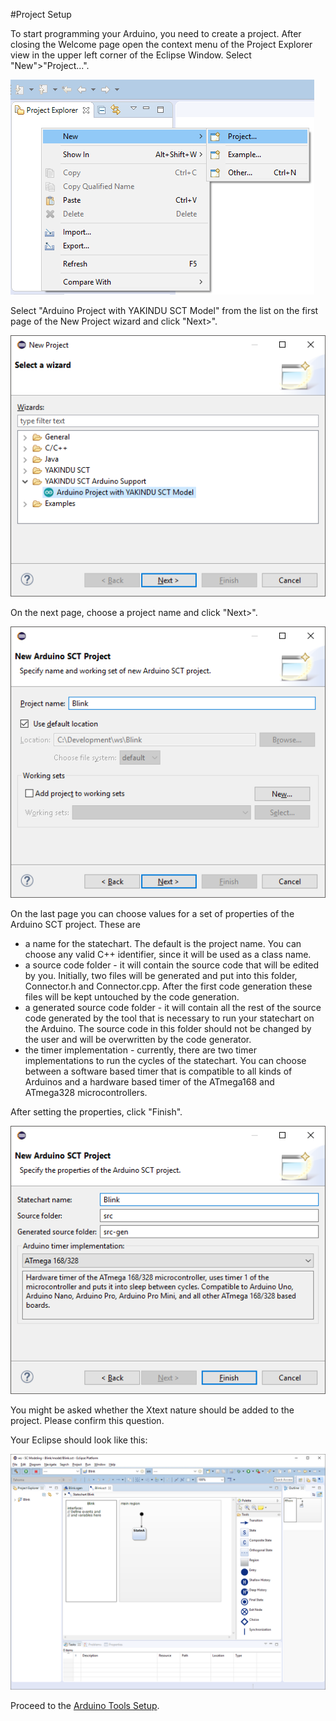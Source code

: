 #Project Setup

To start programming your Arduino, you need to create a project. After closing the Welcome page open the context menu of the Project Explorer view in the upper left corner of the Eclipse Window. Select "New">"Project...".

![New Project](../screenshots/NewProjectContextMenu.png)

Select "Arduino Project with YAKINDU SCT Model" from the list on the first page of the New Project wizard and click "Next>".

![New Project Wizard](../screenshots/NewProjectWizard.png)

On the next page, choose a project name and click "Next>".

![New Arduino SCT Project - Project Name](../screenshots/NewArduinoProjectWizardPage.png)

On the last page you can choose values for a set of properties of the Arduino SCT project. These are

* a name for the statechart. The default is the project name. You can choose any valid C++ identifier, since it will be used as a class name.
* a source code folder - it will contain the source code that will be edited by you. Initially, two files will be generated and put into this folder, <StatechartName>Connector.h and <StatechartName>Connector.cpp. After the first code generation these files will be kept untouched by the code generation.
* a generated source code folder - it will contain all the rest of the source code generated by the tool that is necessary to run your statechart on the Arduino. The source code in this folder should not be changed by the user and will be overwritten by the code generator.
* the timer implementation - currently, there are two timer implementations to run the cycles of the statechart. You can choose between a software based timer that is compatible to all kinds of Arduinos and a hardware based timer of the ATmega168 and ATmega328 microcontrollers.

After setting the properties, click "Finish".

![New Arduino SCT Project - Project Properties](../screenshots/ProjectPropertiesWizardPage.png)

You might be asked whether the Xtext nature should be added to the project. Please confirm this question.

Your Eclipse should look like this:

![New Arduino SCT Project - Project Properties](../screenshots/NewArduinoSCTProject.png)

Proceed to the [Arduino Tools Setup](ArduinoToolsSetup.md).